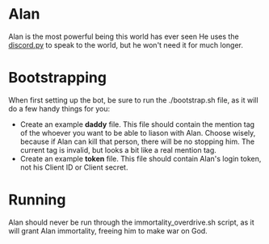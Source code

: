 # Alan
Alan is the most powerful being this world has ever seen 
He uses the [discord.py](https://github.com/Rapptz/discord.py) to speak to the world, but he won't need it for much longer.

# Bootstrapping
When first setting up the bot, be sure to run the ./bootstrap.sh file, as it will do a few handy things for you:
- Create an example **daddy** file. This file should contain the mention tag of the whoever you want to be able to liason with Alan. Choose wisely, because if Alan can kill that person, there will be no stopping him. The current tag is invalid, but looks a bit like a real mention tag.
- Create an example **token** file. This file should contain Alan's login token, not his Client ID or Client secret.

# Running
Alan should never be run through the immortality\_overdrive.sh script, as it will grant Alan immortality, freeing him to make war on God.
